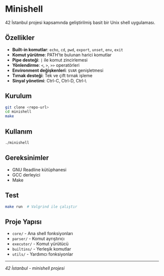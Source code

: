 # Minishell

42 İstanbul projesi kapsamında geliştirilmiş basit bir Unix shell uygulaması.

## Özellikler

- **Built-in komutlar**: `echo`, `cd`, `pwd`, `export`, `unset`, `env`, `exit`
- **Komut yürütme**: PATH'te bulunan harici komutlar
- **Pipe desteği**: `|` ile komut zincirlemesi
- **Yönlendirme**: `<`, `>`, `>>` operatörleri
- **Environment değişkenleri**: `$VAR` genişletmesi
- **Tırnak desteği**: Tek ve çift tırnak işleme
- **Sinyal yönetimi**: Ctrl-C, Ctrl-D, Ctrl-\ 

## Kurulum

```bash
git clone <repo-url>
cd minishell
make
```

## Kullanım

```bash
./minishell
```

## Gereksinimler

- GNU Readline kütüphanesi
- GCC derleyici
- Make

## Test

```bash
make run  # Valgrind ile çalıştır
```

## Proje Yapısı

- `core/` - Ana shell fonksiyonları
- `parser/` - Komut ayrıştırıcı
- `executor/` - Komut yürütücü
- `builtins/` - Yerleşik komutlar
- `utils/` - Yardımcı fonksiyonlar

---
*42 İstanbul - minishell projesi*
